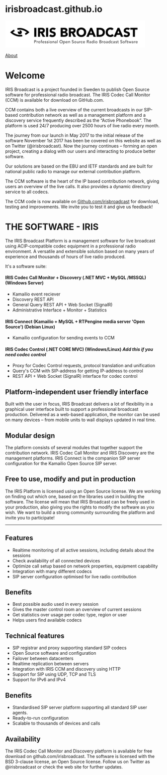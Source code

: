 # irisbroadcast.github.io

![IRIS Broadcast](logo-iris.png)

[About](README_ABOUT.md)

# Welcome
IRIS Broadcast is a project founded in Sweden to publish Open Source software for professional radio broadcast. The IRIS Codec Call Monitor (CCM) is available for download on GitHub.com.

CCM contains both a live overview of the current broadcasts in our SIP-based contribution network as well as a management platform and a discovery service frequently described as the “Active Phonebook”. The platform is used 24/7 producing over 2500 hours of live radio every month.

The journey from our launch in May 2017 to the initial release of the software November 1st 2017 has been be covered on this website as well as on Twitter (@irisbroadcast). Now the journey continues – forming an open project, creating a dialog with our users and interacting to produce better software.

Our solutions are based on the EBU and IETF standards and are built for national public radio to manage our external contribution platform.

The CCM software is the heart of the IP based contribution network, giving users an overview of the live calls. It also provides a dynamic directory service to all codecs.

The CCM code is now available on [Github.com/irisbroadcast](http://github.com/irisbroadcast) for download, testing and improvements. We invite you to test it and give us feedback!

# THE SOFTWARE - IRIS

The IRIS Broadcast Platform is a management software for live broadcast using ACIP-compatible codec equipment in a professional radio environment.  A versatile and extensible solution based on many years of experience and thousands of hours of live radio produced.

It's a software suite:
#### IRIS Codec Call Monitor + Discovery (.NET MVC + MySQL /MSSQL) (Windows Server)
- Kamailio event reciever
- Discovery REST API
- General Query REST API + Web Socket (SignalR)
- Administrative Interface + Monitor + Statistics

#### IRIS Connect (Kamailio + MySQL + RTPengine media server 'Open Source') (Debian Linux)
- Kamailio configuration for sending events to CCM

#### IRIS Codec Control (.NET CORE MVC) (Windows/Linux) *Add this if you need codec control*
- Proxy for Codec Control requests, protocol translation and unification
- Query's CCM with SIP-address for getting IP-address to control
- REST API + Web Socket (SignalR) interface for codec control

## Platform-independent user friendly interface

Built with the user in focus, IRIS Broadcast delivers a lot of flexibility in a graphical user interface built to support a professional broadcast production. Delivered as a web-based application, the monitor can be used on many devices – from mobile units to wall displays updated in real time.

## Modular design 

The platform consists of several modules that together support the contribution network. IRIS Codec Call Monitor and IRIS Discovery are the management platforms. IRIS Connect is the companion SIP server configuration for the Kamailio Open Source SIP server.

## Free to use, modify and put in production

The IRIS Platform is licensed using an Open Source license. We are working on finding out which one, based on the libraries used in building the software. The license will mean that IRIS Broadcast can be freely used in your production, also giving you the rights to modify the software as you wish. We want to build a strong community surrounding the platform and invite you to participate!

___

## Features

- Realtime monitoring of all active sessions, including details about the sessions
- Check availability of all connected devices
- Optimize call setup based on network properties, equipment capability
- Integration with many different codecs
- SIP server configuration optimised for live radio contribution

## Benefits

- Best possible audio used in every session
- Gives the master control room an overview of current sessions
- Get statistics over usage per codec type, region or user
- Helps users find available codecs

## Technical features

- SIP registrar and proxy supporting standard SIP codecs
- Open Source software and configuration
- Failover between datacenters
- Realtime replication between servers
- Integration with IRIS CCM and discovery using HTTP
- Support for SIP using UDP, TCP and TLS
- Support for IPv6 and IPv4

## Benefits

- Standardised SIP server platform supporting all standard SIP user agents.
- Ready-to-run configuration
- Scalable to thousands of devices and calls

## Availability

The IRIS Codec Call Monitor and Discovery platform is available for free download on github.com/irisbroadcast. The software is licensed with the BSD 3-clause license, an Open Source license. Follow us on Twitter as @irisbroadcast or check the web site for further updates.
